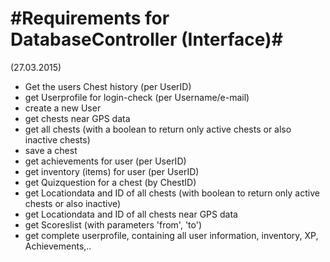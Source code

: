#Requirements for DatabaseController (Interface)#
=================================================
(27.03.2015)

* Get the users Chest history (per UserID)
* get Userprofile for login-check (per Username/e-mail)
* create a new User
* get chests near GPS data
* get all chests (with a boolean to return only active chests or also inactive chests)
* save a chest
* get achievements for user (per UserID)
* get inventory (items) for user (per UserID)
* get Quizquestion for a chest (by ChestID)
* get Locationdata and ID of all chests (with boolean to return only active chests or also inactive)
* get Locationdata and ID of all chests near GPS data
* get Scoreslist (with parameters 'from', 'to')
* get complete userprofile, containing all user information, inventory, XP, Achievements,..
